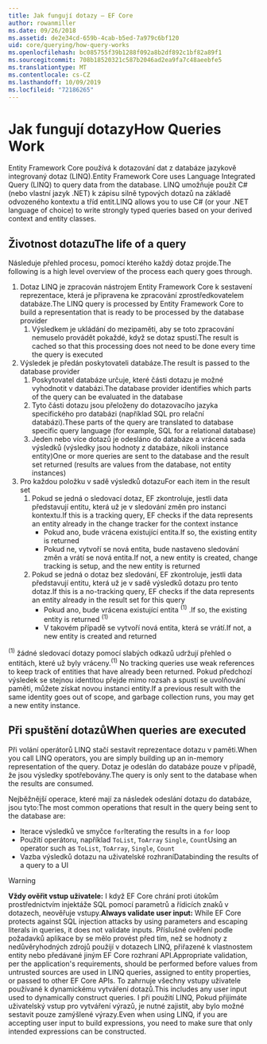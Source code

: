 ```yaml
---
title: Jak fungují dotazy – EF Core
author: rowanmiller
ms.date: 09/26/2018
ms.assetid: de2e34cd-659b-4cab-b5ed-7a979c6bf120
uid: core/querying/how-query-works
ms.openlocfilehash: bc085755f39b1288f092a8b2df892c1bf82a89f1
ms.sourcegitcommit: 708b18520321c587b2046ad2ea9fa7c48aeebfe5
ms.translationtype: MT
ms.contentlocale: cs-CZ
ms.lasthandoff: 10/09/2019
ms.locfileid: "72186265"
---
```

# <a name="how-queries-work"></a><span data-ttu-id="f0c1a-102">Jak fungují dotazy</span><span class="sxs-lookup"><span data-stu-id="f0c1a-102">How Queries Work</span></span>

<span data-ttu-id="f0c1a-103">Entity Framework Core používá k dotazování dat z databáze jazykově integrovaný dotaz (LINQ).</span><span class="sxs-lookup"><span data-stu-id="f0c1a-103">Entity Framework Core uses Language Integrated Query (LINQ) to query data from the database.</span></span> <span data-ttu-id="f0c1a-104">LINQ umožňuje použít C# (nebo vlastní jazyk .NET) k zápisu silně typových dotazů na základě odvozeného kontextu a tříd entit.</span><span class="sxs-lookup"><span data-stu-id="f0c1a-104">LINQ allows you to use C# (or your .NET language of choice) to write strongly typed queries based on your derived context and entity classes.</span></span>

## <a name="the-life-of-a-query"></a><span data-ttu-id="f0c1a-105">Životnost dotazu</span><span class="sxs-lookup"><span data-stu-id="f0c1a-105">The life of a query</span></span>

<span data-ttu-id="f0c1a-106">Následuje přehled procesu, pomocí kterého každý dotaz projde.</span><span class="sxs-lookup"><span data-stu-id="f0c1a-106">The following is a high level overview of the process each query goes through.</span></span>

1. <span data-ttu-id="f0c1a-107">Dotaz LINQ je zpracován nástrojem Entity Framework Core k sestavení reprezentace, která je připravena ke zpracování zprostředkovatelem databáze.</span><span class="sxs-lookup"><span data-stu-id="f0c1a-107">The LINQ query is processed by Entity Framework Core to build a representation that is ready to be processed by the database provider</span></span>
   1. <span data-ttu-id="f0c1a-108">Výsledkem je ukládání do mezipaměti, aby se toto zpracování nemuselo provádět pokaždé, když se dotaz spustí.</span><span class="sxs-lookup"><span data-stu-id="f0c1a-108">The result is cached so that this processing does not need to be done every time the query is executed</span></span>
2. <span data-ttu-id="f0c1a-109">Výsledek je předán poskytovateli databáze.</span><span class="sxs-lookup"><span data-stu-id="f0c1a-109">The result is passed to the database provider</span></span>
   1. <span data-ttu-id="f0c1a-110">Poskytovatel databáze určuje, které části dotazu je možné vyhodnotit v databázi.</span><span class="sxs-lookup"><span data-stu-id="f0c1a-110">The database provider identifies which parts of the query can be evaluated in the database</span></span>
   2. <span data-ttu-id="f0c1a-111">Tyto části dotazu jsou přeloženy do dotazovacího jazyka specifického pro databázi (například SQL pro relační databázi).</span><span class="sxs-lookup"><span data-stu-id="f0c1a-111">These parts of the query are translated to database specific query language (for example, SQL for a relational database)</span></span>
   3. <span data-ttu-id="f0c1a-112">Jeden nebo více dotazů je odesláno do databáze a vrácená sada výsledků (výsledky jsou hodnoty z databáze, nikoli instance entity)</span><span class="sxs-lookup"><span data-stu-id="f0c1a-112">One or more queries are sent to the database and the result set returned (results are values from the database, not entity instances)</span></span>
3. <span data-ttu-id="f0c1a-113">Pro každou položku v sadě výsledků dotazu</span><span class="sxs-lookup"><span data-stu-id="f0c1a-113">For each item in the result set</span></span>
   1. <span data-ttu-id="f0c1a-114">Pokud se jedná o sledovací dotaz, EF zkontroluje, jestli data představují entitu, která už je v sledování změn pro instanci kontextu.</span><span class="sxs-lookup"><span data-stu-id="f0c1a-114">If this is a tracking query, EF checks if the data represents an entity already in the change tracker for the context instance</span></span>
      * <span data-ttu-id="f0c1a-115">Pokud ano, bude vrácena existující entita.</span><span class="sxs-lookup"><span data-stu-id="f0c1a-115">If so, the existing entity is returned</span></span>
      * <span data-ttu-id="f0c1a-116">Pokud ne, vytvoří se nová entita, bude nastaveno sledování změn a vrátí se nová entita.</span><span class="sxs-lookup"><span data-stu-id="f0c1a-116">If not, a new entity is created, change tracking is setup, and the new entity is returned</span></span>
   2. <span data-ttu-id="f0c1a-117">Pokud se jedná o dotaz bez sledování, EF zkontroluje, jestli data představují entitu, která už je v sadě výsledků dotazu pro tento dotaz.</span><span class="sxs-lookup"><span data-stu-id="f0c1a-117">If this is a no-tracking query, EF checks if the data represents an entity already in the result set for this query</span></span>
      * <span data-ttu-id="f0c1a-118">Pokud ano, bude vrácena existující entita <sup>(1)</sup> .</span><span class="sxs-lookup"><span data-stu-id="f0c1a-118">If so, the existing entity is returned <sup>(1)</sup></span></span>
      * <span data-ttu-id="f0c1a-119">V takovém případě se vytvoří nová entita, která se vrátí.</span><span class="sxs-lookup"><span data-stu-id="f0c1a-119">If not, a new entity is created and returned</span></span>

<span data-ttu-id="f0c1a-120"><sup>(1)</sup> žádné sledovací dotazy pomocí slabých odkazů udržují přehled o entitách, které už byly vráceny.</span><span class="sxs-lookup"><span data-stu-id="f0c1a-120"><sup>(1)</sup> No tracking queries use weak references to keep track of entities that have already been returned.</span></span> <span data-ttu-id="f0c1a-121">Pokud předchozí výsledek se stejnou identitou přejde mimo rozsah a spustí se uvolňování paměti, můžete získat novou instanci entity.</span><span class="sxs-lookup"><span data-stu-id="f0c1a-121">If a previous result with the same identity goes out of scope, and garbage collection runs, you may get a new entity instance.</span></span>

## <a name="when-queries-are-executed"></a><span data-ttu-id="f0c1a-122">Při spuštění dotazů</span><span class="sxs-lookup"><span data-stu-id="f0c1a-122">When queries are executed</span></span>

<span data-ttu-id="f0c1a-123">Při volání operátorů LINQ stačí sestavit reprezentace dotazu v paměti.</span><span class="sxs-lookup"><span data-stu-id="f0c1a-123">When you call LINQ operators, you are simply building up an in-memory representation of the query.</span></span> <span data-ttu-id="f0c1a-124">Dotaz je odeslán do databáze pouze v případě, že jsou výsledky spotřebovány.</span><span class="sxs-lookup"><span data-stu-id="f0c1a-124">The query is only sent to the database when the results are consumed.</span></span>

<span data-ttu-id="f0c1a-125">Nejběžnější operace, které mají za následek odeslání dotazu do databáze, jsou tyto:</span><span class="sxs-lookup"><span data-stu-id="f0c1a-125">The most common operations that result in the query being sent to the database are:</span></span>
* <span data-ttu-id="f0c1a-126">Iterace výsledků ve smyčce `for`</span><span class="sxs-lookup"><span data-stu-id="f0c1a-126">Iterating the results in a `for` loop</span></span>
* <span data-ttu-id="f0c1a-127">Použití operátoru, například `ToList`, `ToArray` `Single`, `Count`</span><span class="sxs-lookup"><span data-stu-id="f0c1a-127">Using an operator such as `ToList`, `ToArray`, `Single`, `Count`</span></span>
* <span data-ttu-id="f0c1a-128">Vazba výsledků dotazu na uživatelské rozhraní</span><span class="sxs-lookup"><span data-stu-id="f0c1a-128">Databinding the results of a query to a UI</span></span>

> [!WARNING]  
> <span data-ttu-id="f0c1a-129">**Vždy ověřit vstup uživatele:** I když EF Core chrání proti útokům prostřednictvím injektáže SQL pomocí parametrů a řídicích znaků v dotazech, neověřuje vstupy.</span><span class="sxs-lookup"><span data-stu-id="f0c1a-129">**Always validate user input:** While EF Core protects against SQL injection attacks by using parameters and escaping literals in queries, it does not validate inputs.</span></span> <span data-ttu-id="f0c1a-130">Příslušné ověření podle požadavků aplikace by se mělo provést před tím, než se hodnoty z nedůvěryhodných zdrojů použijí v dotazech LINQ, přiřazené k vlastnostem entity nebo předávané jiným EF Core rozhraní API.</span><span class="sxs-lookup"><span data-stu-id="f0c1a-130">Appropriate validation, per the application's requirements, should be performed before values from untrusted sources are used in LINQ queries, assigned to entity properties, or passed to other EF Core APIs.</span></span> <span data-ttu-id="f0c1a-131">To zahrnuje všechny vstupy uživatele používané k dynamickému vytváření dotazů.</span><span class="sxs-lookup"><span data-stu-id="f0c1a-131">This includes any user input used to dynamically construct queries.</span></span> <span data-ttu-id="f0c1a-132">I při použití LINQ, Pokud přijímáte uživatelský vstup pro vytváření výrazů, je nutné zajistit, aby bylo možné sestavit pouze zamýšlené výrazy.</span><span class="sxs-lookup"><span data-stu-id="f0c1a-132">Even when using LINQ, if you are accepting user input to build expressions, you need to make sure that only intended expressions can be constructed.</span></span>
